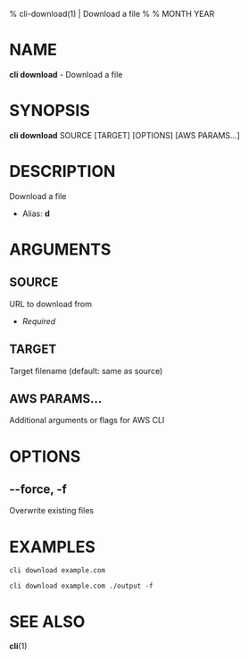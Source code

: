 % cli-download(1) | Download a file
% 
% MONTH YEAR

NAME
==================================================

**cli download** - Download a file

SYNOPSIS
==================================================

**cli download** SOURCE [TARGET] [OPTIONS] [AWS PARAMS...]

DESCRIPTION
==================================================

Download a file

- Alias: **d**

ARGUMENTS
==================================================

SOURCE
--------------------------------------------------

URL to download from

- *Required*

TARGET
--------------------------------------------------

Target filename (default: same as source)


AWS PARAMS...
--------------------------------------------------

Additional arguments or flags for AWS CLI


OPTIONS
==================================================

--force, -f
--------------------------------------------------

Overwrite existing files


EXAMPLES
==================================================

~~~
cli download example.com

cli download example.com ./output -f

~~~

SEE ALSO
==================================================

**cli**(1)


